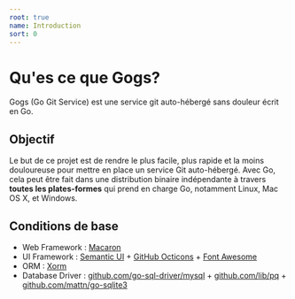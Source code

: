 ```yaml
---
root: true
name: Introduction
sort: 0
---
```


# Qu'es ce que Gogs?

Gogs (Go Git Service) est une service git auto-hébergé sans douleur écrit en Go.

## Objectif

Le but de ce projet est de rendre le plus facile, plus rapide et la moins douloureuse pour mettre en place un service Git auto-hébergé. Avec Go, cela peut être fait dans une distribution binaire indépendante à travers **toutes les plates-formes** qui prend en charge Go, notamment Linux, Mac OS X, et Windows.

## Conditions de base

- Web Framework : [Macaron](https://github.com/Unknwon/macaron)
- UI Framework : [Semantic UI](http://semantic-ui.com/) + [GitHub Octicons](https://octicons.github.com/) + [Font Awesome](http://fontawesome.io/)
- ORM : [Xorm](https://github.com/go-xorm/xorm)
- Database Driver : [github.com/go-sql-driver/mysql](https://github.com/go-sql-driver/mysql) + [github.com/lib/pq](https://github.com/lib/pq) + [github.com/mattn/go-sqlite3](https://github.com/mattn/go-sqlite3)


